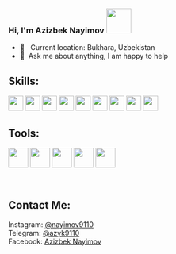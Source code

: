 ### Hi, I'm Azizbek Nayimov <img src="https://media4.giphy.com/media/v1.Y2lkPTc5MGI3NjExNTh5bDgzcWdzM2MyenBnaml4OWc0aTdzbmM0bDJiZ2M3MDdpOGlubyZlcD12MV9pbnRlcm5hbF9naWZfYnlfaWQmY3Q9Zw/UrQS3c4UKGEZnkJM7l/giphy.gif" width="50" height="50" />

- 📍 &nbsp; Current location: Bukhara, Uzbekistan
- 📝&nbsp; Ask me about anything, I am happy to help

## Skills:
<code><img src="https://cdn.icon-icons.com/icons2/1298/PNG/512/2333390-html-html5-internet-website_85590.png" width="30px" /></code>
<code><img src="https://cdn.icon-icons.com/icons2/512/PNG/512/css3-02_icon-icons.com_50917.png" width="30px" /></code>
<code><img src="https://cdn.icon-icons.com/icons2/3206/PNG/512/bootstrap_icon_195906.png" width="30px" /></code>
<code><img src="https://cdn.icon-icons.com/icons2/2389/PNG/512/sass_alt_logo_icon_144910.png" width="30px" /></code>
<code><img src="https://cdn.icon-icons.com/icons2/2622/PNG/512/brand_js_icon_158838.png" width="30px" /></code>
<code><img src="https://cdn.icon-icons.com/icons2/3005/PNG/512/vue_js_icon_188136.png" width="30px" /></code>
<code><img src="https://icons.veryicon.com/png/o/business/vscode-program-item-icon/vuex-store.png" width="30px" /></code>
<code><img src="https://cdn.icon-icons.com/icons2/2248/PNG/512/vuetify_icon_135035.png" width="30px" /></code>
<code><img src="https://cdn.icon-icons.com/icons2/2107/PNG/512/file_type_tailwind_icon_130128.png" width="30px" /></code>

## Tools:
<code><img src="https://cdn.icon-icons.com/icons2/2107/PNG/512/file_type_vscode_icon_130084.png" width="40" /></code>
<code><img src="https://cdn.icon-icons.com/icons2/1907/PNG/512/iconfinder-stackoverflow-4555866_121359.png" width="40" /></code>
<code><img src="https://cdn.icon-icons.com/icons2/2107/PNG/512/file_type_git_icon_130581.png" width="40" /></code>
<code><img src="https://cdn.icon-icons.com/icons2/2406/PNG/512/github_git_icon_145985.png" width="40" /></code>
<code><img src="https://cdn.icon-icons.com/icons2/2407/PNG/512/docker_icon_146192.png" width="40" /></code>

<br />

## Contact Me:
Instagram: <a href="https://www.instagram.com/nayimov9110/">@nayimov9110</a> <br />
Telegram: <a href="https://t.me/azyk9110">@azyk9110</a> <br />
Facebook: <a href="https://www.facebook.com/?ref=homescreenpwa">Azizbek Nayimov</a> <br />

  

